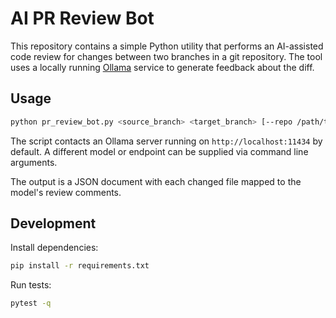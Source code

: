 # AI PR Review Bot

This repository contains a simple Python utility that performs an AI-assisted
code review for changes between two branches in a git repository.  The tool
uses a locally running [Ollama](https://github.com/jmorganca/ollama) service to
generate feedback about the diff.

## Usage

```bash
python pr_review_bot.py <source_branch> <target_branch> [--repo /path/to/repo]
```

The script contacts an Ollama server running on `http://localhost:11434` by
default.  A different model or endpoint can be supplied via command line
arguments.

The output is a JSON document with each changed file mapped to the model's
review comments.

## Development

Install dependencies:

```bash
pip install -r requirements.txt
```

Run tests:

```bash
pytest -q
```
